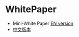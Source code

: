 # WhitePaper 

- Mini-White Paper [EN version](https://github.com/SoulBoundxyz/WhitePaper/blob/main/miniWhitePaper-en.md)
- [中文版本](https://github.com/SoulBoundxyz/WhitePaper/blob/main/miniWhitePaper-cn.md)
